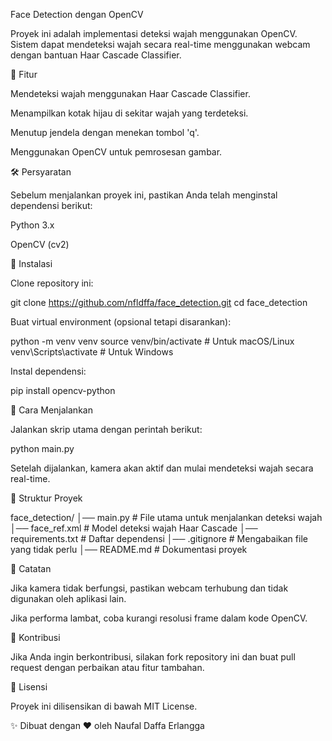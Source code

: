 Face Detection dengan OpenCV

Proyek ini adalah implementasi deteksi wajah menggunakan OpenCV. Sistem dapat mendeteksi wajah secara real-time menggunakan webcam dengan bantuan Haar Cascade Classifier.

📌 Fitur

Mendeteksi wajah menggunakan Haar Cascade Classifier.

Menampilkan kotak hijau di sekitar wajah yang terdeteksi.

Menutup jendela dengan menekan tombol 'q'.

Menggunakan OpenCV untuk pemrosesan gambar.

🛠️ Persyaratan

Sebelum menjalankan proyek ini, pastikan Anda telah menginstal dependensi berikut:

Python 3.x

OpenCV (cv2)

🚀 Instalasi

Clone repository ini:

git clone https://github.com/nfldffa/face_detection.git
cd face_detection

Buat virtual environment (opsional tetapi disarankan):

python -m venv venv
source venv/bin/activate  # Untuk macOS/Linux
venv\Scripts\activate    # Untuk Windows

Instal dependensi:

pip install opencv-python

🎯 Cara Menjalankan

Jalankan skrip utama dengan perintah berikut:

python main.py

Setelah dijalankan, kamera akan aktif dan mulai mendeteksi wajah secara real-time.

📂 Struktur Proyek

face_detection/
│── main.py         # File utama untuk menjalankan deteksi wajah
│── face_ref.xml    # Model deteksi wajah Haar Cascade
│── requirements.txt # Daftar dependensi
│── .gitignore      # Mengabaikan file yang tidak perlu
│── README.md       # Dokumentasi proyek

📝 Catatan

Jika kamera tidak berfungsi, pastikan webcam terhubung dan tidak digunakan oleh aplikasi lain.

Jika performa lambat, coba kurangi resolusi frame dalam kode OpenCV.

🤝 Kontribusi

Jika Anda ingin berkontribusi, silakan fork repository ini dan buat pull request dengan perbaikan atau fitur tambahan.

📜 Lisensi

Proyek ini dilisensikan di bawah MIT License.

✨ Dibuat dengan ❤️ oleh Naufal Daffa Erlangga
